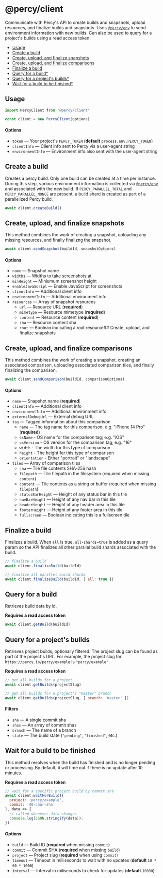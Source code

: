 # @percy/client

Communicate with Percy's API to create builds and snapshots, upload resources, and finalize builds
and snapshots. Uses [`@percy/env`](.packages/env) to send environment information with new
builds. Can also be used to query for a project's builds using a read access token.

- [Usage](#usage)
- [Create a build](#create-a-build)
- [Create, upload, and finalize snapshots](#create-upload-and-finalize-snapshots)
- [Create, upload, and finalize comparisons](#create-upload-and-finalize-comparisons)
- [Finalize a build](#finalize-a-build)
- [Query for a build*](#query-for-a-build)
- [Query for a project's builds*](#query-for-a-projects-builds)
- [Wait for a build to be finished*](#wait-for-a-build-to-be-finished)

## Usage

``` js
import PercyClient from '@percy/client'

const client = new PercyClient(options)
```

#### Options

- `token` — Your project's `PERCY_TOKEN` (**default** `process.env.PERCY_TOKEN`)
- `clientInfo` — Client info sent to Percy via a user-agent string
- `environmentInfo` — Environment info also sent with the user-agent string

## Create a build

Creates a percy build. Only one build can be created at a time per instance. During this step,
various environment information is collected via [`@percy/env`](./packages/env#readme) and
associated with the new build. If `PERCY_PARALLEL_TOTAL` and `PERCY_PARALLEL_NONCE` are present, a
build shard is created as part of a parallelized Percy build.

``` js
await client.createBuild()
```

## Create, upload, and finalize snapshots

This method combines the work of creating a snapshot, uploading any missing resources, and finally
finalizng the snapshot.

``` js
await client.sendSnapshot(buildId, snapshotOptions)
```

#### Options

- `name` — Snapshot name
- `widths` — Widths to take screenshots at
- `minHeight` — Miniumum screenshot height
- `enableJavaScript` — Enable JavaScript for screenshots
- `clientInfo` — Additional client info
- `environmentInfo` — Additional environment info
- `resources` — Array of snapshot resources
  - `url` — Resource URL (**required**)
  - `mimetype` — Resource mimetype (**required**)
  - `content` — Resource content (**required**)
  - `sha` — Resource content sha
  - `root` — Boolean indicating a root resource## Create, upload, and finalize snapshots

## Create, upload, and finalize comparisons

This method combines the work of creating a snapshot, creating an associated comparison, uploading
associated comparison tiles, and finally finalizing the comparison.

``` js
await client.sendComparison(buildId, comparisonOptions)
```

#### Options

- `name` — Snapshot name (**required**)
- `clientInfo` — Additional client info
- `environmentInfo` — Additional environment info
- `externalDebugUrl` — External debug URL
- `tag` — Tagged information about this comparison
  - `name` — The tag name for this comparison, e.g. "iPhone 14 Pro" (**required**)
  - `osName` - OS name for the comparison tag; e.g. "iOS"
  - `osVersion` - OS version for the comparison tag; e.g. "16"
  - `width` - The width for this type of comparison
  - `height` - The height for this type of comparison
  - `orientation` - Either "portrait" or "landscape"
- `tiles` — Array of comparison tiles
  - `sha` — Tile file contents SHA-256 hash
  - `filepath` — Tile filepath in the filesystem (required when missing `content`)
  - `content` — Tile contents as a string or buffer (required when missing `filepath`)
  - `statusBarHeight` — Height of any status bar in this tile
  - `navBarHeight` — Height of any nav bar in this tile
  - `headerHeight` — Height of any header area in this tile
  - `footerHeight` — Height of any footer area in this tile
  - `fullscreen` — Boolean indicating this is a fullscreen tile

## Finalize a build

Finalizes a build. When `all` is true, `all-shards=true` is added as a query param so the
API finalizes all other parallel build shards associated with the build.

``` js
// finalize a build
await client.finalizeBuild(buildId)

// finalize all parallel build shards
await client.finalizeBuild(buildId, { all: true })
```

## Query for a build

Retrieves build data by id.

**Requires a read access token**

``` js
await client.getBuild(buildId)
```

## Query for a project's builds

Retrieves project builds, optionally filtered. The project slug can be found as part of the
project's URL. For example, the project slug for `https://percy.io/percy/example` is
`"percy/example"`.

**Requires a read access token**

``` js
// get all builds for a project
await client.getBuilds(projectSlug)

// get all builds for a project's "master" branch
await client.getBuilds(projectSlug, { branch: 'master' })
```

#### Filters

- `sha` — A single commit sha
- `shas` — An array of commit shas
- `branch` — The name of a branch
- `state` — The build state (`"pending"`, `"finished"`, etc.)

## Wait for a build to be finished

This method resolves when the build has finished and is no longer pending or processing. By default,
it will time out if there is no update after 10 minutes.

**Requires a read access token**

``` js
// wait for a specific project build by commit sha
await client.waitForBuild({
  project: 'percy/example',
  commit: '40-char-sha'
}, data => {
  // called whenever data changes
  console.log(JSON.stringify(data));
})
```

#### Options

- `build` — Build ID (**required** when missing `commit`)
- `commit` — Commit SHA (**required** when missing `build`)
- `project` — Project slug (**required** when using `commit`)
- `timeout` — Timeout in milliseconds to wait with no updates (**default** `10 * 60 * 1000`)
- `interval` — Interval in miliseconds to check for updates (**default** `10000`)
